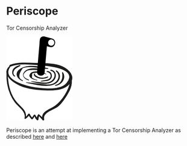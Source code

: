 # Periscope
Tor Censorship Analyzer

![Screenshot](logo.png)

Periscope is an attempt at implementing a Tor Censorship Analyzer as described [here](www.cs.kau.se/philwint/pdf/foci2013.pdf) and [here](https://trac.torproject.org/projects/tor/wiki/doc/OONI/censorshipwiki/TorCensorshipAnalyzer)
